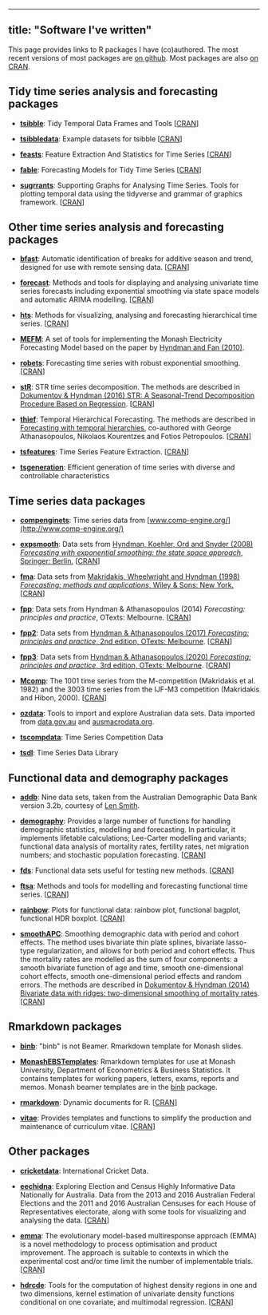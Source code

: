 
---
title: "Software I've written"
---

This page provides links to R packages I have (co)authored. The most recent versions of most packages are [on github](https://github.com/robjhyndman/). Most packages are also [on CRAN](https://cran.rstudio.com).

## Tidy time series analysis and forecasting packages

* [**tsibble**](https://tsibble.tidyverts.org): Tidy Temporal Data Frames and Tools [[CRAN](https://cloud.r-project.org/package=tsibble)]

* [**tsibbledata**](https://github.com/tidyverts/tsibbledata): Example datasets for tsibble [[CRAN](https://cloud.r-project.org/package=tsibbledata)]

* [**feasts**](https://github.com/tidyverts/feasts): Feature Extraction And Statistics for Time Series [[CRAN](https://cloud.r-project.org/package=feasts)]

* [**fable**](https://fable.tidyverts.org): Forecasting Models for Tidy Time Series [[CRAN](https://cloud.r-project.org/package=fable)]

* [**sugrrants**](https://pkg.earo.me/sugrrants/): Supporting Graphs for Analysing Time Series. Tools for plotting temporal data using the tidyverse and grammar of graphics framework. [[CRAN](https://cloud.r-project.org/package=sugrrants)]

## Other time series analysis and forecasting packages

* [**bfast**](https://github.com/verbe039/bfast): Automatic identification of breaks for additive season and trend, designed for use with remote sensing data. [[CRAN](https://cloud.r-project.org/package=bfast)]

* [**forecast**](https://pkg.robjhyndman.com/forecast/): Methods and tools for displaying and analysing univariate time series forecasts including exponential smoothing via state space models and automatic ARIMA modelling. [[CRAN](https://cloud.r-project.org/package=forecast)]

* [**hts**](https://pkg.earo.me/hts/): Methods for visualizing, analysing and forecasting hierarchical time series. [[CRAN](https://cloud.r-project.org/package=hts)]

* [**MEFM**](https://github.com/robjhyndman/mefm-package): A set of tools for implementing the Monash Electricity Forecasting Model based on the paper by [Hyndman and Fan (2010)](https://robjhyndman.com/publications/peak-electricity-demand/).

* [**robets**](https://cloud.r-project.org/package=robets): Forecasting time series with robust exponential smoothing. [[CRAN](https://cloud.r-project.org/package=robets)]

* [**stR**](https://cloud.r-project.org/package=stR): STR time series decomposition. The methods are described in [Dokumentov & Hyndman (2016) STR: A Seasonal-Trend Decomposition Procedure Based on Regression](https://robjhyndman.com/publications/str/). [[CRAN](https://cloud.r-project.org/package=stR)]

* [**thief**](https://pkg.robjhyndman.com/thief/): Temporal Hierarchical Forecasting. The methods are described in [Forecasting with temporal hierarchies](https://robjhyndman.com/publications/temporal-hierarchies/), co-authored with George Athanasopoulos, Nikolaos Kourentzes and Fotios Petropoulos. [[CRAN](https://cloud.r-project.org/package=thief)]

* [**tsfeatures**](https://pkg.robjhyndman.com/tsfeatures): Time Series Feature Extraction. [[CRAN](https://cloud.r-project.org/package=tsfeatures)]

* [**tsgeneration**](https://github.com/ykang/tsgeneration): Efficient generation of time series with diverse and controllable characteristics

## Time series data packages

* [**compenginets**](https://pkg.robjhyndman.com/compenginets/): Time series data from [www.comp-engine.org/](http://www.comp-engine.org/)

* [**expsmooth**](https://pkg.robjhyndman.com/expsmooth/): Data sets from [Hyndman, Koehler, Ord and Snyder (2008) *Forecasting with exponential smoothing: the state space approach*, Springer: Berlin.](http://www.exponentialsmoothing.net/) [[CRAN](https://cloud.r-project.org/package=expsmooth)]

* [**fma**](https://pkg.robjhyndman.com/fma/): Data sets from [Makridakis, Wheelwright and Hyndman (1998) *Forecasting: methods and applications*, Wiley &amp; Sons: New York.](https://robjhyndman.com/forecasting/) [[CRAN](https://cloud.r-project.org/package=fma)]

* [**fpp**](https://cloud.r-project.org/package=fpp): Data sets from Hyndman & Athanasopoulos (2014) *Forecasting: principles and practice*, OTexts: Melbourne. [[CRAN](https://cloud.r-project.org/package=fpp)]

* [**fpp2**](https://github.com/robjhyndman/fpp/): Data sets from [Hyndman & Athanasopoulos (2017) *Forecasting: principles and practice*, 2nd edition, OTexts: Melbourne](https://OTexts.com/fpp2). [[CRAN](https://cloud.r-project.org/package=fpp2)]

* [**fpp3**](https://github.com/robjhyndman/fpp3-package/): Data sets from [Hyndman & Athanasopoulos (2020) *Forecasting: principles and practice*, 3rd edition, OTexts: Melbourne](https://OTexts.com/fpp3). [[CRAN](https://cloud.r-project.org/package=fpp3)]

* [**Mcomp**](https://pkg.robjhyndman.com/Mcomp): The 1001 time series from the M-competition (Makridakis et al. 1982) and the 3003 time series from the IJF-M3 competition (Makridakis and Hibon, 2000). [[CRAN](https://cloud.r-project.org/package=Mcomp)]

* [**ozdata**](https://github.com/AU-BURGr/ozdata): Tools to import and explore Australian data sets. Data imported from [data.gov.au](https://data.gov.au) and [ausmacrodata.org](http://ausmacrodata.org).

* [**tscompdata**](https://github.com/robjhyndman/tscompdata): Time Series Competition Data

* [**tsdl**](https://pkg.yangzhuoranyang.com/tsdl/): Time Series Data Library

## Functional data and demography packages

* [**addb**](https://pkg.robjhyndman.com/addb/):  Nine data sets, taken from the Australian Demographic Data Bank version 3.2b, courtesy of [Len Smith](mailto:leonard.smith@anu.edu.au).

* [**demography**](https://github.com/robjhyndman/demography): Provides a large number of functions for handling demographic statistics, modelling and forecasting. In particular, it implements lifetable calculations; Lee-Carter modelling and variants; functional data analysis of mortality rates, fertility rates, net migration numbers; and stochastic population forecasting. [[CRAN](https://cloud.r-project.org/package=demography)]

* [**fds**](https://cloud.r-project.org/package=fds): Functional data sets useful for testing new methods. [[CRAN](https://cloud.r-project.org/package=fds)]

* [**ftsa**](https://cloud.r-project.org/package=ftsa): Methods and tools for modelling and forecasting functional time series. [[CRAN](https://cloud.r-project.org/package=ftsa)]

* [**rainbow**](https://cloud.r-project.org/package=rainbow): Plots for functional data: rainbow plot, functional bagplot, functional HDR boxplot. [[CRAN](https://cloud.r-project.org/package=rainbow)]

* [**smoothAPC**](https://cloud.r-project.org/package=smoothAPC): Smoothing demographic data with period and cohort effects. The method uses bivariate thin plate splines, bivariate lasso-type regularization, and allows for both period and cohort effects. Thus the mortality rates are modelled as the sum of four components: a smooth bivariate function of age and time, smooth one-dimensional cohort effects, smooth one-dimensional period effects and random errors. The methods are described in [Dokumentov & Hyndman (2014) Bivariate data with ridges: two-dimensional smoothing of mortality rates](https://robjhyndman.com/publications/mortality-smoothing/). [[CRAN](https://cloud.r-project.org/package=smoothAPC)]

## Rmarkdown packages

* [**binb**](https://github.com/eddelbuettel/binb): "binb" is not Beamer. Rmarkdown template for Monash slides.

* [**MonashEBSTemplates**](https://github.com/robjhyndman/MonashEBSTemplates): Rmarkdown templates for use at Monash University, Department of Econometrics & Business Statistics. It contains templates for working papers, letters, exams, reports and memos. Monash beamer templates are in the [binb](https://github.com/eddelbuettel/binb) package.

* [**rmarkdown**](https://cloud.r-project.org/package=rmarkdown): Dynamic documents for R. [[CRAN](https://cloud.r-project.org/package=rmarkdown)]

* [**vitae**](https://ropenscilabs.github.io/vitae/): Provides templates and functions to simplify the production and maintenance of curriculum vitae. [[CRAN](https://cloud.r-project.org/package=vitae)]

## Other packages

* [**cricketdata**](https://github.com/ropenscilabs/cricketdata): International Cricket Data.

* [**eechidna**](https://ropenscilabs.github.io/eechidna/): Exploring Election and Census Highly Informative Data Nationally for Australia. Data from the 2013 and 2016 Australian Federal Elections and the 2011 and 2016 Australian Censuses for each House of Representatives electorate, along with some tools for visualizing and analysing the data. [[CRAN](https://cloud.r-project.org/package=eechidna)]

* [**emma**](https://cloud.r-project.org/package=emma/): The evolutionary model-based multiresponse approach (EMMA) is a novel methodology to process optimisation and product improvement. The approach is suitable to contexts in which the experimental cost and/or time limit the number of implementable trials. [[CRAN](https://cloud.r-project.org/package=emma)]

* [**hdrcde**](https://pkg.robjhyndman.com/hdrcde/): Tools for the computation of highest density regions in one and two dimensions, kernel estimation of univariate density functions conditional on one covariate, and multimodal regression. [[CRAN](https://cloud.r-project.org/package=hdrcde)]

